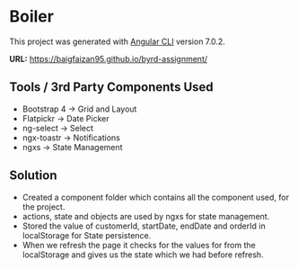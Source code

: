 # Boiler

This project was generated with [Angular CLI](https://github.com/angular/angular-cli) version 7.0.2.

**URL:** https://baigfaizan95.github.io/byrd-assignment/

## Tools / 3rd Party Components Used

* Bootstrap 4 -> Grid and Layout
* Flatpickr -> Date Picker
* ng-select -> Select
* ngx-toastr -> Notifications
* ngxs -> State Management

## Solution

- Created a component folder which contains all the component used, for the project.
- actions, state and objects are used by ngxs for state management.
- Stored the value of customerId, startDate, endDate and orderId in localStorage for State persistence.
- When we refresh the page it checks for the values for from the localStorage and gives us the state which we had before refresh.
